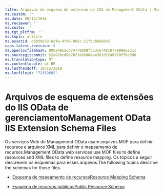 ```yaml
---
title: Arquivos de esquema de extensão do IIS do Management OData | Microsoft Docs
ms.custom: ''
ms.date: 09/13/2016
ms.reviewer: ''
ms.suite: ''
ms.tgt_pltfrm: ''
ms.topic: article
ms.assetid: d603de38-6dfe-4fd9-898c-21fbcb686645
caps.latest.revision: 8
ms.openlocfilehash: 099a4955cd74770008f353c67491077899e5a31c
ms.sourcegitcommit: 52a67bcd9d7bf3e8600ea4302d1fa8970ff9c998
ms.translationtype: MT
ms.contentlocale: pt-BR
ms.lasthandoff: 10/15/2019
ms.locfileid: "72359695"
---
```

# <a name="management-odata-iis-extension-schema-files"></a><span data-ttu-id="24a09-102">Arquivos de esquema de extensões do IIS OData de gerenciamento</span><span class="sxs-lookup"><span data-stu-id="24a09-102">Management OData IIS Extension Schema Files</span></span>

<span data-ttu-id="24a09-103">Os serviços Web do Management OData usam arquivos MOF para definir recursos e arquivos XML para definir o mapeamento de recursos.</span><span class="sxs-lookup"><span data-stu-id="24a09-103">Management OData web services use MOF files to define resources and XML files to define resource mapping.</span></span> <span data-ttu-id="24a09-104">Os tópicos a seguir descrevem os esquemas para esses arquivos.</span><span class="sxs-lookup"><span data-stu-id="24a09-104">The following topics describe the schemas for those files.</span></span>

- [<span data-ttu-id="24a09-105">Esquema de mapeamento de recursos</span><span class="sxs-lookup"><span data-stu-id="24a09-105">Resource Mapping Schema</span></span>](./resource-mapping-schema.md)

- [<span data-ttu-id="24a09-106">Esquema de recursos públicos</span><span class="sxs-lookup"><span data-stu-id="24a09-106">Public Resource Schema</span></span>](./public-resource-schema.md)